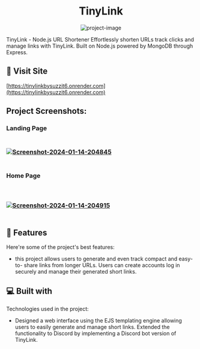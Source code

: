 <h1 align="center" id="title">TinyLink</h1>

<p align="center"><img src="https://socialify.git.ci/Suzzit6/TinyLink/image?description=1&amp;descriptionEditable=TinyLink%20-%20Node.js%20URL%20Shortener%20%20%0A%20Effortlessly%20shorten%20URLs%2C%20track%20clicks%2C%20%20and%20manage%20links%20with%20TinyLink.%20Built%20on%20Node.js%2C%20powered%20by%20MongoDB%20through%20Express.&amp;font=Jost&amp;language=1&amp;name=1&amp;owner=1&amp;pattern=Solid&amp;theme=Dark" alt="project-image"></p>

<p id="description">TinyLink - Node.js URL Shortener Effortlessly shorten URLs track clicks and manage links with TinyLink. Built on Node.js powered by MongoDB through Express.</p>

 <h2>🚀 Visit Site </h2>

[https://tinylinkbysuzzit6.onrender.com](https://tinylinkbysuzzit6.onrender.com)

<h2>Project Screenshots:</h2>
<h3>Landing Page<h3> <br>
<a href="https://ibb.co/7yBkVHg"><img src="https://i.ibb.co/6sGXb2v/Screenshot-2024-01-14-204845.png" alt="Screenshot-2024-01-14-204845" border="0"></a> <br><br>

<h3>Home Page<h3><br>

<a href="https://ibb.co/0jJBfR1"><img src="https://i.ibb.co/DDKG7Hm/Screenshot-2024-01-14-204915.png" alt="Screenshot-2024-01-14-204915" border="0"></a>  <br><br>

  
  
<h2>🧐 Features</h2>

Here're some of the project's best features:

*   this project allows users to generate and even track compact and easy-to- share links from longer URLs. Users can create accounts log in securely and manage their generated short links.

  
  
<h2>💻 Built with</h2>

Technologies used in the project:

*   Designed a web interface using the EJS templating engine allowing users to easily generate and manage short links. Extended the functionality to Discord by implementing a Discord bot version of TinyLink.
